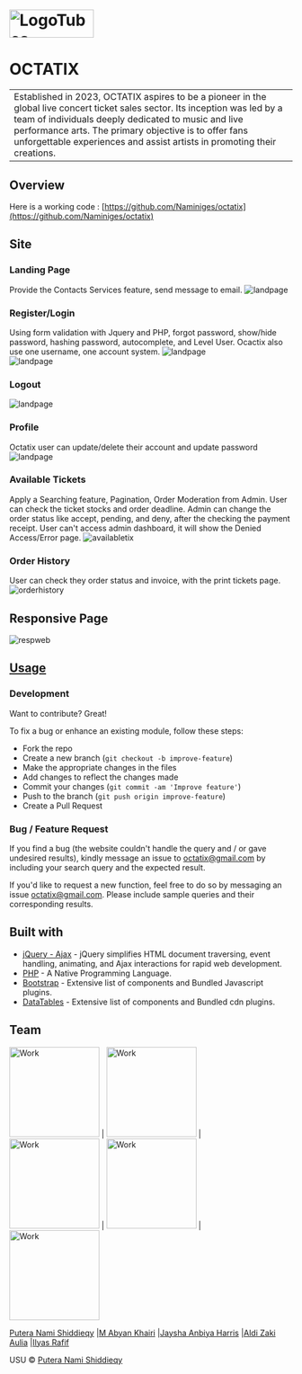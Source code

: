 # <img height="50px" width="150px" src="images/octatix-logo.png" alt="LogoTubes">
# OCTATIX
<table>
<tr>
<td>
  Established in 2023, OCTATIX aspires to be a pioneer in the global live concert ticket sales sector. Its inception was led by a team of individuals deeply dedicated to music and live performance arts. The primary objective is to offer fans unforgettable experiences and assist artists in promoting their creations.
</td>
</tr>
</table>


## Overview
Here is a working code :  [https://github.com/Naminiges/octatix](https://github.com/Naminiges/octatix)


## Site

### Landing Page
Provide the Contacts Services feature, send message to email.
<img src="images/landpage.jpg" class="img-responsive" alt="landpage">

### Register/Login
Using form validation with Jquery and PHP, forgot password, show/hide password, hashing password, autocomplete, and Level User.
Ocactix also use one username, one account system.
<img src="images/register.jpg" class="img-responsive" alt="landpage"><br>
<img src="images/login.jpg" class="img-responsive" alt="landpage">

### Logout
<img src="images/logout.jpg" class="img-responsive" alt="landpage">

### Profile
Octatix user can update/delete their account and update password
<img src="images/profile.jpg" class="img-responsive" alt="landpage">

### Available Tickets
Apply a Searching feature, Pagination, Order Moderation from Admin. User can check the ticket stocks and order deadline. Admin can change the order status like accept, pending, and deny, after the checking the payment receipt. User can't access admin dashboard, it will show the Denied Access/Error page.
<img src="images/availabletix.jpg" class="img-responsive" alt="availabletix">

### Order History
User can check they order status and invoice, with the print tickets page.
<img src="images/orderhistory.jpg" class="img-responsive" alt="orderhistory">

## Responsive Page
<img src="images/respweb.jpg" class="img-responsive" alt="respweb">


## [Usage](https://naminiges.github.io/octatix/) 

### Development
Want to contribute? Great!

To fix a bug or enhance an existing module, follow these steps:

- Fork the repo
- Create a new branch (`git checkout -b improve-feature`)
- Make the appropriate changes in the files
- Add changes to reflect the changes made
- Commit your changes (`git commit -am 'Improve feature'`)
- Push to the branch (`git push origin improve-feature`)
- Create a Pull Request 

### Bug / Feature Request

If you find a bug (the website couldn't handle the query and / or gave undesired results), kindly message an issue to octatix@gmail.com by including your search query and the expected result.

If you'd like to request a new function, feel free to do so by messaging an issue octatix@gmail.com. Please include sample queries and their corresponding results.


## Built with 

- [jQuery - Ajax](http://www.w3schools.com/jquery/jquery_ref_ajax.asp) - jQuery simplifies HTML document traversing, event handling, animating, and Ajax interactions for rapid web development.
- [PHP](https://www.w3schools.com/php/) - A Native Programming Language.
- [Bootstrap](http://getbootstrap.com/) - Extensive list of components and  Bundled Javascript plugins.
- [DataTables](https://datatables.net/examples/index) - Extensive list of components and Bundled cdn plugins.

## Team

<img src="images/nami-bg.png" class="img-responsive" alt="Work" style="width: 160px;"> | <img src="images/abyan-bg.png" class="img-responsive" alt="Work" style="width: 160px;"> | <img src="images/eja-bg.png" class="img-responsive" alt="Work" style="width: 160px;"> | <img src="images/zaki-bg.png" class="img-responsive" alt="Work" style="width: 160px;"> | <img src="images/ilyas-bg.png" class="img-responsive" alt="Work" style="width: 160px;">

[Putera Nami Shiddieqy](https://github.com/naminiges) |[M Abyan Khairi](https://github.com/naminiges) |[Jaysha Anbiya Harris](https://github.com/ejaanbiya) |[Aldi Zaki Aulia](https://github.com/naminiges) |[Ilyas Rafif](https://github.com/iiubric)

USU © [Putera Nami Shiddieqy](https://github.com/naminiges)

